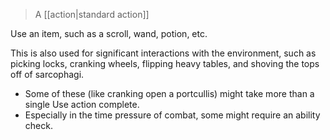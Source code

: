 > A [[action|standard action]]

Use an item, such as a scroll, wand, potion, etc.  

This is also used for significant interactions with the environment, such as picking locks, cranking wheels, flipping heavy tables, and shoving the tops off of sarcophagi. 

* Some of these (like cranking open a portcullis) might take more than a single Use action complete. 
* Especially in the time pressure of combat, some might require an ability check.

